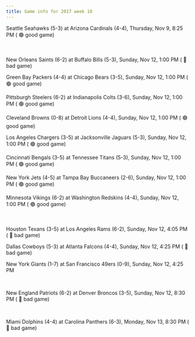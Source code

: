 ```yaml
---
title: Game info for 2017 week 10
---
```

Seattle Seahawks (5-3) at Arizona Cardinals (4-4), Thursday, Nov 9, 8:25 PM (	:green_circle: good game)


<br/>

New Orleans Saints (6-2) at Buffalo Bills (5-3), Sunday, Nov 12, 1:00 PM (	:red_circle: bad game)

Green Bay Packers (4-4) at Chicago Bears (3-5), Sunday, Nov 12, 1:00 PM (	:green_circle: good game)

Pittsburgh Steelers (6-2) at Indianapolis Colts (3-6), Sunday, Nov 12, 1:00 PM (	:green_circle: good game)

Cleveland Browns (0-8) at Detroit Lions (4-4), Sunday, Nov 12, 1:00 PM (	:green_circle: good game)

Los Angeles Chargers (3-5) at Jacksonville Jaguars (5-3), Sunday, Nov 12, 1:00 PM (	:green_circle: good game)

Cincinnati Bengals (3-5) at Tennessee Titans (5-3), Sunday, Nov 12, 1:00 PM (	:green_circle: good game)

New York Jets (4-5) at Tampa Bay Buccaneers (2-6), Sunday, Nov 12, 1:00 PM (	:green_circle: good game)

Minnesota Vikings (6-2) at Washington Redskins (4-4), Sunday, Nov 12, 1:00 PM (	:green_circle: good game)


<br/>

Houston Texans (3-5) at Los Angeles Rams (6-2), Sunday, Nov 12, 4:05 PM (	:red_circle: bad game)

Dallas Cowboys (5-3) at Atlanta Falcons (4-4), Sunday, Nov 12, 4:25 PM (	:red_circle: bad game)

New York Giants (1-7) at San Francisco 49ers (0-9), Sunday, Nov 12, 4:25 PM


<br/>

New England Patriots (6-2) at Denver Broncos (3-5), Sunday, Nov 12, 8:30 PM (	:red_circle: bad game)


<br/>

Miami Dolphins (4-4) at Carolina Panthers (6-3), Monday, Nov 13, 8:30 PM (	:red_circle: bad game)

